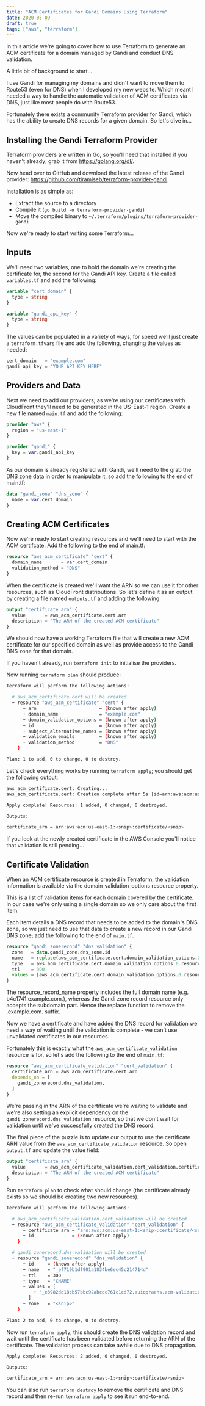 ```yaml
---
title: "ACM Certificates for Gandi Domains Using Terraform"
date: 2020-05-09
draft: true
tags: ["aws", "terraform"]
---
```


In this article we're going to cover how to use Terraform to generate an ACM
certificate for a domain managed by Gandi and conduct DNS validation.

A little bit of background to start...

I use Gandi for managing my domains and didn't want to move them to Route53
(even for DNS) when I developed my new website. Which meant I needed a way to
handle the automatic validation of ACM certificates via DNS, just like most
people do with Route53.

Fortunately there exists a community Terraform provider for Gandi, which has
the ability to create DNS records for a given domain. So let's dive in...

## Installing the Gandi Terraform Provider

Terraform providers are written in Go, so you'll need that installed if you
haven't already; grab it from https://golang.org/dl/.

Now head over to GitHub and download the latest release of the Gandi provider:
https://github.com/tiramiseb/terraform-provider-gandi

Installation is as simple as:
- Extract the source to a directory
- Compile it (`go build -o terraform-provider-gandi`)
- Move the compiled binary to `~/.terraform/plugins/terraform-provider-gandi`

Now we're ready to start writing some Terraform...

## Inputs

We'll need two variables, one to hold the domain we're creating the certificate
for, the second for the Gandi API key. Create a file called `variables.tf` and
add the following:

```terraform
variable "cert_domain" {
  type = string
}

variable "gandi_api_key" {
  type = string
}
```

The values can be populated in a variety of ways, for speed we'll just create a
`terraform.tfvars` file and add the following, changing the values as needed:

```terraform
cert_domain   = "example.com"
gandi_api_key = "YOUR_API_KEY_HERE"
```

## Providers and Data

Next we need to add our providers; as we're using our certificates with
CloudFront they'll need to be generated in the US-East-1 region. Create a new
file named `main.tf` and add the following:

```terraform
provider "aws" {
  region = "us-east-1"
}

provider "gandi" {
  key = var.gandi_api_key
}
```

As our domain is already registered with Gandi, we'll need to the grab the DNS
zone data in order to manipulate it, so add the following to the end of main.tf:

```terraform
data "gandi_zone" "dns_zone" {
  name = var.cert_domain
}
```

## Creating ACM Certificates

Now we're ready to start creating resources and we'll need to start with the
ACM certifcate. Add the following to the end of main.tf:

```terraform
resource "aws_acm_certificate" "cert" {
  domain_name       = var.cert_domain
  validation_method = "DNS"
}
```

When the certificate is created we'll want the ARN so we can use it for other
resources, such as CloudFront distributions. So let's define it as an output by
creating a file named `outputs.tf` and adding the following:

```terraform
output "certificate_arn" {
  value       = aws_acm_certificate.cert.arn
  description = "The ARN of the created ACM certificate"
}
```

We should now have a working Terraform file that will create a new ACM
certificate for our specified domain as well as provide access to the Gandi DNS
zone for that domain.

If you haven't already, run `terraform init` to initialise the providers.

Now running `terraform plan` should produce:

```bash
Terraform will perform the following actions:

  # aws_acm_certificate.cert will be created
  + resource "aws_acm_certificate" "cert" {
      + arn                       = (known after apply)
      + domain_name               = "example.com"
      + domain_validation_options = (known after apply)
      + id                        = (known after apply)
      + subject_alternative_names = (known after apply)
      + validation_emails         = (known after apply)
      + validation_method         = "DNS"
    }

Plan: 1 to add, 0 to change, 0 to destroy.
```

Let's check everything works by running `terraform apply`; you should get the
following output:

```bash
aws_acm_certificate.cert: Creating...
aws_acm_certificate.cert: Creation complete after 5s [id=arn:aws:acm:us-east-1:<snip>:certificate/<snip>]

Apply complete! Resources: 1 added, 0 changed, 0 destroyed.

Outputs:

certificate_arn = arn:aws:acm:us-east-1:<snip>:certificate/<snip>
```

If you look at the newly created certificate in the AWS Console you'll notice
that validation is still pending...

## Certificate Validation

When an ACM certificate resource is created in Terraform, the validation
information is available via the domain_validation_options resource property.

This is a list of validation items for each domain covered by the certificate.
In our case we're only using a single domain so we only care about the first
item.

Each item details a DNS record that needs to be added to the domain's DNS zone,
so we just need to use that data to create a new record in our Gandi DNS zone;
add the following to the end of `main.tf`.

```terraform
resource "gandi_zonerecord" "dns_validation" {
  zone   = data.gandi_zone.dns_zone.id
  name   = replace(aws_acm_certificate.cert.domain_validation_options.0.resource_record_name, ".${var.cert_domain}.", "")
  type   = aws_acm_certificate.cert.domain_validation_options.0.resource_record_type
  ttl    = 300
  values = [aws_acm_certificate.cert.domain_validation_options.0.resource_record_value]
}
```

The resource_record_name property includes the full domain name
(e.g. b4c1741.example.com.), whereas the Gandi zone record resource only accepts
the subdomain part. Hence the replace function to remove the .example.com.
suffix.

Now we have a certificate and have added the DNS record for validation we need
a way of waiting until the validation is complete - we can't use unvalidated
certificates in our resources.

Fortunately this is exactly what the `aws_acm_certificate_validation` resource
is for, so let's add the following to the end of `main.tf`:

```terraform
resource "aws_acm_certificate_validation" "cert_validation" {
  certificate_arn = aws_acm_certificate.cert.arn
  depends_on = [
    gandi_zonerecord.dns_validation,
  ]
}
```

We're passing in the ARN of the certificate we're waiting to validate and we're
also setting an explicit dependency on the `gandi_zonerecord.dns_validation`
resource, so that we don't wait for validation until we've successfully created
the DNS record.

The final piece of the puzzle is to update our output to use the certificate
ARN value from the `aws_acm_certificate_validation` resource. So open
`output.tf` and update the value field:

```terraform
output "certificate_arn" {
  value       = aws_acm_certificate_validation.cert_validation.certificate_arn
  description = "The ARN of the created ACM certificate"
}
```

Run `terraform plan` to check what should change (the certificate already exists
so we should be creating two new resources).

```bash
Terraform will perform the following actions:

  # aws_acm_certificate_validation.cert_validation will be created
  + resource "aws_acm_certificate_validation" "cert_validation" {
      + certificate_arn = "arn:aws:acm:us-east-1:<snip>:certificate/<snip>"
      + id              = (known after apply)
    }

  # gandi_zonerecord.dns_validation will be created
  + resource "gandi_zonerecord" "dns_validation" {
      + id     = (known after apply)
      + name   = "_ef719b1df901a1834be6ec45c214714d"
      + ttl    = 300
      + type   = "CNAME"
      + values = [
          + "_e3982dd18cb57bbc92abcdc761c1cd72.auiqqraehs.acm-validations.aws.",
        ]
      + zone   = "<snip>"
    }

Plan: 2 to add, 0 to change, 0 to destroy.
```

Now run `terraform apply`, this should create the DNS validation record and wait
until the certificate has been validated before returning the ARN of the
certificate. The validation process can take awhile due to DNS propagation.

```bash
Apply complete! Resources: 2 added, 0 changed, 0 destroyed.

Outputs:

certificate_arn = arn:aws:acm:us-east-1:<snip>:certificate/<snip>
```

You can also run `terraform destroy` to remove the certificate and DNS record
and then re-run `terraform apply` to see it run end-to-end.
